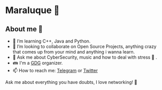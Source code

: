 # Maraluque 💜

## About me 🐝
- 🌱 I’m learning C++, Java and Python.
- 👯 I’m looking to collaborate on Open Source Projects, anything crazy that comes up from your mind and anything i wanna learn.
- 💬 Ask me about CyberSecurity, music and how to deal with stress 🥰 .
- 👪 I'm a [GDG](https://developers.google.com/community/gdg) organizer.
- 📫 How to reach me: [Telegram](https://t.me/MaraLuque) or [Twitter](https://twitter.com/MaraLuqueC)

Ask me about everything you have doubts, I love networking!
🚀 
